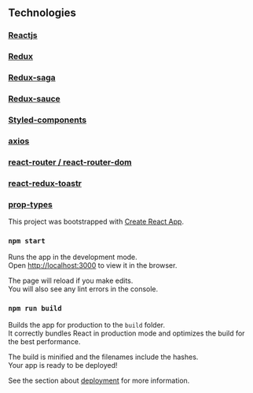 ## Technologies

### [Reactjs](https://github.com/facebook/react)
### [Redux](https://github.com/reduxjs/redux)
### [Redux-saga](https://github.com/redux-saga/redux-saga)
### [Redux-sauce](https://github.com/infinitered/reduxsauce)
### [Styled-components](https://github.com/styled-components/styled-components)
### [axios](https://github.com/axios/axios)
### [react-router / react-router-dom](https://github.com/ReactTraining/react-router/tree/master/packages/react-router-dom)
### [react-redux-toastr](https://github.com/diegoddox/react-redux-toastr)
### [prop-types](https://github.com/facebook/prop-types)


This project was bootstrapped with [Create React App](https://github.com/facebook/create-react-app).

### `npm start`

Runs the app in the development mode.<br>
Open [http://localhost:3000](http://localhost:3000) to view it in the browser.

The page will reload if you make edits.<br>
You will also see any lint errors in the console.

### `npm run build`

Builds the app for production to the `build` folder.<br>
It correctly bundles React in production mode and optimizes the build for the best performance.

The build is minified and the filenames include the hashes.<br>
Your app is ready to be deployed!

See the section about [deployment](https://facebook.github.io/create-react-app/docs/deployment) for more information.